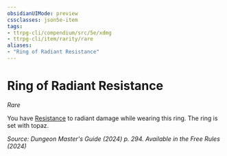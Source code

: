 ```yaml
---
obsidianUIMode: preview
cssclasses: json5e-item
tags:
- ttrpg-cli/compendium/src/5e/xdmg
- ttrpg-cli/item/rarity/rare
aliases: 
- "Ring of Radiant Resistance"
---
```

# Ring of Radiant Resistance
*Rare*  



You have [Resistance](2-Mechanics/CLI/rules/variant-rules/resistance-xphb.md) to radiant damage while wearing this ring. The ring is set with topaz.

*Source: Dungeon Master's Guide (2024) p. 294. Available in the Free Rules (2024)*
